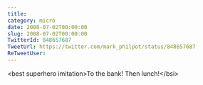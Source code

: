 ```yaml
---
title: 
category: micro
date: 2008-07-02T00:00:00
slug: 2008-07-02T00:00:00
TwitterId: 848657687
TweetUrl: https://twitter.com/mark_philpot/status/848657687
ReTweetUser: 
---
```


&lt;best superhero imitation&gt;To the bank!  Then lunch!&lt;/bsi&gt;